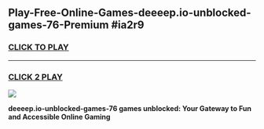 
## Play-Free-Online-Games-deeeep.io-unblocked-games-76-Premium #ia2r9
<h3>
<a href="https://premium.freeplayer.one?title=deeeep.io-unblocked-games-76&ref=8M">CLICK TO PLAY</a></h3>
<hr>

<h3>
<a href="https://premium.freeplayer.one?title=deeeep.io-unblocked-games-76&ref=8M">CLICK 2 PLAY</a>
  
</h3>

<a href="https://premium.freeplayer.one?title=deeeep.io-unblocked-games-76&ref=8M"><img src="https://clearcache.store/games.png"></a>


**deeeep.io-unblocked-games-76 games unblocked: Your Gateway to Fun and Accessible Online Gaming**
